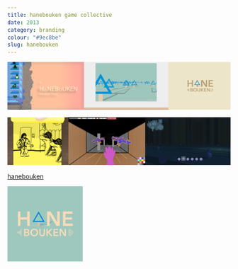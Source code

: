 ```yaml
---
title: hanebouken game collective 
date: 2013
category: branding
colour: "#9ec8be"
slug: hanebouken
---
```


![Identity Design Process](process.png)

![Game Prototypes](prototypes.png)

[hanebouken](http://www.hanebouken.com)

![Final Logo Iteration](final_logo.png)